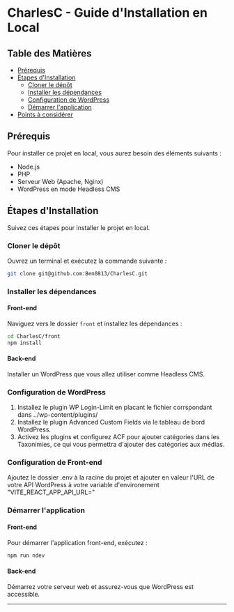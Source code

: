 # CharlesC - Guide d'Installation en Local

## Table des Matières

- [Prérequis](#prérequis)
- [Étapes d'Installation](#étapes-dinstallation)
  - [Cloner le dépôt](#cloner-le-dépôt)
  - [Installer les dépendances](#installer-les-dépendances)
  - [Configuration de WordPress](#configuration-de-wordpress)
  - [Démarrer l'application](#démarrer-lapplication)
- [Points à considérer](#points-à-considérer)

## Prérequis

Pour installer ce projet en local, vous aurez besoin des éléments suivants :

- Node.js
- PHP
- Serveur Web (Apache, Nginx)
- WordPress en mode Headless CMS

## Étapes d'Installation

Suivez ces étapes pour installer le projet en local.

### Cloner le dépôt

Ouvrez un terminal et exécutez la commande suivante :

```bash
git clone git@github.com:Ben0813/CharlesC.git
```

### Installer les dépendances

#### Front-end

Naviguez vers le dossier `front` et installez les dépendances :

```bash
cd CharlesC/front
npm install
```

#### Back-end

Installer un WordPress que vous allez utiliser comme Headless CMS.

### Configuration de WordPress

1. Installez le plugin WP Login-Limit en placant le fichier corrspondant dans ../wp-content/plugins/
2. Installez le plugin Advanced Custom Fields via le tableau de bord WordPress.
3. Activez les plugins et configurez ACF pour ajouter catégories dans les Taxonimies, ce qui vous permettra d'ajouter des catégories aux médias.

### Configuration de Front-end

Ajoutez le dossier .env à la racine du projet et ajouter en valeur l'URL de votre API WordPress à votre variable d'environement "VITE_REACT_APP_API_URL="

### Démarrer l'application

#### Front-end

Pour démarrer l'application front-end, exécutez :

```bash
npm run ndev
```

#### Back-end

Démarrez votre serveur web et assurez-vous que WordPress est accessible.

---
